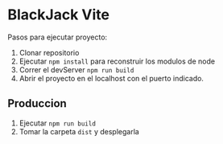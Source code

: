 # BlackJack Vite

Pasos para ejecutar proyecto:

1. Clonar repositorio
2. Ejecutar ```npm install``` para reconstruir los modulos de node
3. Correr el devServer ```npm run build```
4. Abrir el proyecto en el localhost con el puerto indicado.

## Produccion
1. Ejecutar ```npm run build```
2. Tomar la carpeta ```dist``` y desplegarla